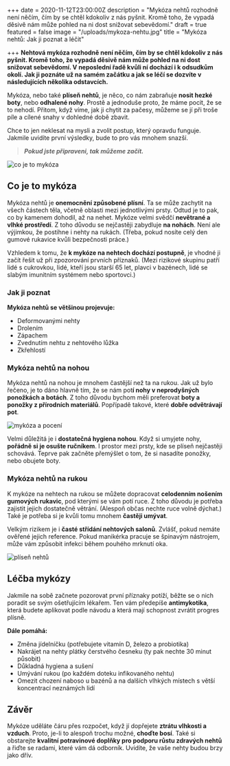 +++
date = 2020-11-12T23:00:00Z
description = "Mykóza nehtů rozhodně není něčím, čím by se chtěl kdokoliv z nás pyšnit. Kromě toho, že vypadá děsivě nám může pohled na ni dost snižovat sebevědomí."
draft = true
featured = false
image = "/uploads/mykoza-nehtu.jpg"
title = "Mykóza nehtů: Jak ji poznat a léčit"

+++
**Nehtová mykóza rozhodně není něčím, čím by se chtěl kdokoliv z nás pyšnit. Kromě toho, že vypadá děsivě nám může pohled na ni dost snižovat sebevědomí. V neposlední řadě kvůli ní dochází i k odsudkům okolí. Jak ji poznáte už na samém začátku a jak se léčí se dozvíte v následujících několika odstavcích.**

Mykóza, nebo také **plíseň nehtů**, je něco, co nám zabraňuje **nosit hezké boty**, nebo **odhalené nohy**. Prostě a jednoduše proto, že máme pocit, že se to nehodí. Přitom, když víme, jak ji chytit za pačesy, můžeme se jí při troše píle a cílené snahy v dohledné době zbavit.

Chce to jen neklesat na mysli a zvolit postup, který opravdu funguje. Jakmile uvidíte první výsledky, bude to pro vás mnohem snazší.

> **_Pokud jste připraveni, tak můžeme začít._**

![co je to mykóza](/uploads/co-je-to-mykoza.jpg)

## Co je to mykóza

Mykóza nehtů je **onemocnění způsobené plísní**. Ta se může zachytit na všech částech těla, včetně oblasti mezi jednotlivými prsty. Odtud je to pak, co by kamenem dohodil, až na nehet. Mykóze velmi svědčí **nevětrané a vlhké prostředí**. Z toho důvodu se nejčastěji zabydluje **na nohách**. Není ale výjimkou, že postihne i nehty na rukách. (Třeba, pokud nosíte celý den gumové rukavice kvůli bezpečnosti práce.)

Vzhledem k tomu, že **k mykóze na nehtech dochází postupně**, je vhodné ji začít řešit už při zpozorování prvních příznaků. (Mezi rizikové skupinu patří lidé s cukrovkou, lidé, kteří jsou starší 65 let, plavci v bazénech, lidé se slabým imunitním systémem nebo sportovci.)

### Jak ji poznat

**Mykóza nehtů se většinou projevuje:**

* Deformovanými nehty
* Drolením
* Zápachem
* Zvednutím nehtu z nehtového lůžka
* Zkřehlostí

### Mykóza nehtů na nohou

Mykóza nehtů na nohou je mnohem častější než ta na rukou. Jak už bylo řečeno, je to dáno hlavně tím, že se nám pot**í nohy v neprodyšných ponožkách a botách**. Z toho důvodu bychom měli preferovat **boty a ponožky z přírodních materiálů**. Popřípadě takové, které **dobře odvětrávají pot**.

![mykóza a pocení](/uploads/mykoza-a-poceni.jpg)

Velmi důležitá je i **dostatečná hygiena nohou**. Když si umyjete nohy, **pořádně si je osušte ručníkem**. I prostor mezi prsty, kde se plíseň nejčastěji schovává. Teprve pak začněte přemýšlet o tom, že si nasadíte ponožky, nebo obujete boty.

### Mykóza nehtů na rukou

K mykóze na nehtech na rukou se můžete dopracovat **celodenním nošením gumových rukavic**, pod kterými se vám potí ruce. Z toho důvodu je potřeba zajistit jejich dostatečně větrání. (Alespoň občas nechte ruce volně dýchat.) Také je potřeba si je kvůli tomu mnohem **častěji umývat**.

Velkým rizikem je i **časté střídání nehtových salonů**. Zvlášť, pokud nemáte ověřené jejich reference. Pokud manikérka pracuje se špinavým nástrojem, může vám způsobit infekci během pouhého mrknutí oka.

![plíseň nehtů](/uploads/mykoza-manikura.jpg)

## Léčba mykózy

Jakmile na sobě začnete pozorovat první příznaky potíží, běžte se o nich poradit se svým ošetřujícím lékařem. Ten vám předepíše **antimykotika**, která budete aplikovat podle návodu a která mají schopnost zvrátit progres plísně.

**Dále pomáhá:**

* Změna jídelníčku (potřebujete vitamín D, železo a probiotika)
* Nakrájet na nehty plátky čerstvého česneku (ty pak nechte 30 minut působit)
* Důkladná hygiena a sušení
* Umývání rukou (po každém doteku infikovaného nehtu)
* Omezit chození naboso u bazénů a na dalších vlhkých místech s větší koncentrací neznámých lidí

## Závěr

Mykóze uděláte čáru přes rozpočet, když jí dopřejete **ztrátu vlhkosti a vzduch**. Proto, je-li to alespoň trochu možné, **choďte bosí**. Také si obstarejte **kvalitní potravinové doplňky pro podporu růstu zdravých nehtů** a řiďte se radami, které vám dá odborník. Uvidíte, že vaše nehty budou brzy jako dřív.